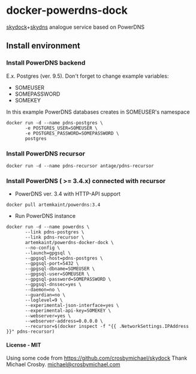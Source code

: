 # docker-powerdns-dock
[skydock](https://github.com/crosbymichael/skydock)+[skydns](https://github.com/skynetservices/skydns1)
analogue service based on PowerDNS

## Install environment
### Install PowerDNS backend
E.x. Postgres (ver. 9.5). Don't forget to change example variables:
- SOMEUSER
- SOMEPASSWORD
- SOMEKEY

In this example PowerDNS databases creates in SOMEUSER's namespace

```
docker run -d --name pdns-postgres \
       -e POSTGRES_USER=SOMEUSER \
       -e POSTGRES_PASSWORD=SOMEPASSWORD \
       postgres
```

### Install PowerDNS recursor

```
docker run -d --name pdns-recursor antage/pdns-recursor
```

### Install PowerDNS ( >= 3.4.x) connected with recursor


* PowerDNS ver. 3.4 with HTTP-API support
```
docker pull artemkaint/powerdns:3.4
```


* Run PowerDNS instance
```
docker run -d --name powerdns \
       --link pdns-postgres \
       --link pdns-recursor \
       artemkaint/powerdns-docker-dock \
       --no-config \
       --launch=gpgsql \
       --gpgsql-host=pdns-postgres \
       --gpgsql-port=5432 \
       --gpgsql-dbname=SOMEUSER \
       --gpgsql-user=SOMEUSER \
       --gpgsql-password=SOMEPASSWORD \
       --gpgsql-dnssec=yes \
       --daemon=no \
       --guardian=no \
       --loglevel=9 \
       --experimental-json-interface=yes \
       --experimental-api-key=SOMEKEY \
       --webserver=yes \
       --webserver-address=0.0.0.0 \
       --recursor=$(docker inspect -f "{{ .NetworkSettings.IPAddress }}" pdns-recursor)
```



#### License - MIT

Using some code from https://github.com/crosbymichael/skydock
Thank Michael Crosby. michael@crosbymichael.com
